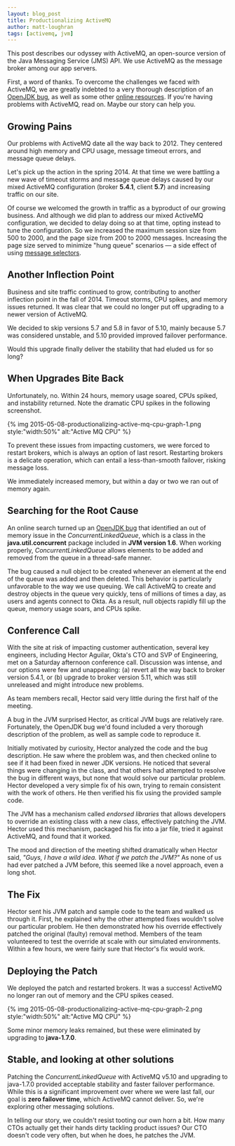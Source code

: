 ```yaml
---
layout: blog_post
title: Productionalizing ActiveMQ
author: matt-loughran
tags: [activemq, jvm]
---
```


This post describes our odyssey with ActiveMQ, an open-source version of the Java Messaging Service (JMS) API. We use ActiveMQ as the message broker among our app servers.

First, a word of thanks. To overcome the challenges we faced with ActiveMQ, we are greatly indebted to a very thorough description of an [OpenJDK bug](https://bugs.openjdk.java.net/browse/JDK-8054446), as well as some other [online resources](https://svn.apache.org/repos/asf/harmony/standard/classlib/trunk/modules/concurrent/src/main/java/java/util/concurrent/ConcurrentLinkedQueue.java). If you're having problems with ActiveMQ, read on. Maybe our story can help you.

## Growing Pains

Our problems with ActiveMQ date all the way back to 2012. They centered around high memory and CPU usage, message timeout errors, and message queue delays.

Let's pick up the action in the spring 2014. At that time we were battling a new wave of timeout storms and message queue delays caused by our mixed ActiveMQ configuration (broker **5.4.1**, client **5.7**) and increasing traffic on our site.

Of course we welcomed the growth in traffic as a byproduct of our growing business. And although we did plan to address our mixed ActiveMQ configuration, we decided to delay doing so at that time, opting instead to tune the configuration. So we increased the maximum session size from 500 to 2000, and the page size from 200 to 2000 messages. Increasing the page size served to minimize "hung queue" scenarios — a side effect of using [message selectors](http://docs.oracle.com/cd/E19798-01/821-1841/bncer/index.html).

## Another Inflection Point

Business and site traffic continued to grow, contributing to another inflection point in the fall of 2014. Timeout storms, CPU spikes, and memory issues returned. It was clear that we could no longer put off upgrading to a newer version of ActiveMQ.

We decided to skip versions 5.7 and 5.8 in favor of 5.10, mainly because 5.7 was considered unstable, and 5.10 provided improved failover performance.

Would this upgrade finally deliver the stability that had eluded us for so long?

## When Upgrades Bite Back

Unfortunately, no. Within 24 hours, memory usage soared, CPUs spiked, and instability returned. Note the dramatic CPU spikes in the following screenshot.

{% img 2015-05-08-productionalizing-active-mq-cpu-graph-1.png style:"width:50%" alt:"Active MQ CPU" %}

To prevent these issues from impacting customers, we were forced to restart brokers, which is always an option of
last resort. Restarting brokers is a delicate operation, which can entail a less-than-smooth failover,
risking message loss.

We immediately increased memory, but within a day or two we ran out of memory again.

## Searching for the Root Cause

An online search turned up an [OpenJDK bug](https://bugs.openjdk.java.net/browse/JDK-8054446) that identified an out of memory issue in the
_ConcurrentLinkedQueue_, which is a class in the **java.util.concurrent** package included in **JVM version 1.6**.
When working properly, _ConcurrentLinkedQueue_ allows elements to be added and removed from the queue in a
thread-safe manner.

The bug caused a null object to be created whenever an element at the end of the queue was added and
then deleted. This behavior is particularly unfavorable to the way we use queuing. We call ActiveMQ
to create and destroy objects in the queue very quickly, tens of millions of times a day, as users
and agents connect to Okta. As a result, null objects rapidly fill up the queue, memory usage soars,
and CPUs spike.

## Conference Call

With the site at risk of impacting customer authentication, several key engineers, including Hector
Aguilar, Okta's CTO and SVP of Engineering, met on a Saturday afternoon conference call. Discussion was intense, and our options were few and unappealing:
(a) revert all the way back to broker version 5.4.1, or (b) upgrade to broker version 5.11, which
was still unreleased and might introduce new problems.

As team members recall, Hector said very little during the first half of the meeting.

A bug in the JVM surprised Hector, as critical JVM bugs are relatively rare. Fortunately, the
OpenJDK bug we'd found included a very thorough description of the problem, as well as sample code
to reproduce it.

Initially motivated by curiosity, Hector analyzed the code and the bug description. He saw where the
problem was, and then checked online to see if it had been fixed in newer JDK versions. He noticed that
several things were changing in the class, and that others had attempted to resolve the bug in
different ways, but none that would solve our particular problem. Hector developed a very simple fix
of his own, trying to remain consistent with the work of others. He then verified his fix using the
provided sample code.

The JVM has a mechanism called _endorsed libraries_ that allows developers to override an existing
class with a new class, effectively patching the JVM. Hector used this mechanism, packaged his fix
into a jar file, tried it against ActiveMQ, and found that it worked.

The mood and direction of the meeting shifted dramatically when Hector said, _"Guys, I have a wild
idea. What if we patch the JVM?"_ As none of us had ever patched a JVM before, this seemed like a novel approach, even a long
shot.

## The Fix

Hector sent his JVM patch and sample code to the team and walked us through it. First, he explained
why the other attempted fixes wouldn't solve our particular problem. He then demonstrated how his override effectively patched the original (faulty) removal method. Members of the
team volunteered to test the override at scale with our simulated environments. Within a few hours,
we were fairly sure that Hector's fix would work.

## Deploying the Patch

We deployed the patch and restarted brokers. It was a success! ActiveMQ no longer ran out of memory
and the CPU spikes ceased.

{% img 2015-05-08-productionalizing-active-mq-cpu-graph-2.png style:"width:50%" alt:"Active MQ CPU" %}

Some minor memory leaks remained, but these were eliminated by upgrading to **java-1.7.0**.

## Stable, and looking at other solutions

Patching the _ConcurrentLinkedQueue_ with ActiveMQ v5.10 and upgrading to java-1.7.0 provided
acceptable stability and faster failover performance. While this is a significant improvement over
where we were last fall, our goal is **zero failover time**, which ActiveMQ cannot deliver. So, we're exploring other messaging solutions.

In telling our story, we couldn't resist tooting our own horn a bit. How many CTOs actually get
their hands dirty tackling product issues? Our CTO doesn't code very often, but when
he does, he patches the JVM.
